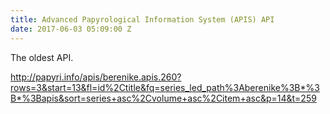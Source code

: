 ```yaml
---
title: Advanced Papyrological Information System (APIS) API
date: 2017-06-03 05:09:00 Z
---
```


The oldest API.

http://papyri.info/apis/berenike.apis.260?rows=3&start=13&fl=id%2Ctitle&fq=series_led_path%3Aberenike%3B*%3B*%3Bapis&sort=series+asc%2Cvolume+asc%2Citem+asc&p=14&t=259